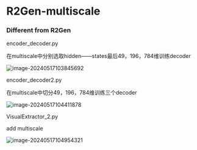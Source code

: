 # R2Gen-multiscale

### Different from R2Gen

encoder_decoder.py

在multiscale中分别选取hidden——states最后49，196，784维训练decoder

![image-20240517103845692](C:\Users\26368\Desktop\R2Gen-multiscale\pic\image-20240517103845692.png)



encoder_decoder2.py

在multiscale中切分49，196，784维训练三个decoder

![image-20240517104411878](C:\Users\26368\Desktop\R2Gen-multiscale\pic\image-20240517104411878.png)



VisualExtractor_2.py

add multiscale

![image-20240517104954321](C:\Users\26368\Desktop\R2Gen-multiscale\pic\image-20240517104954321.png)
